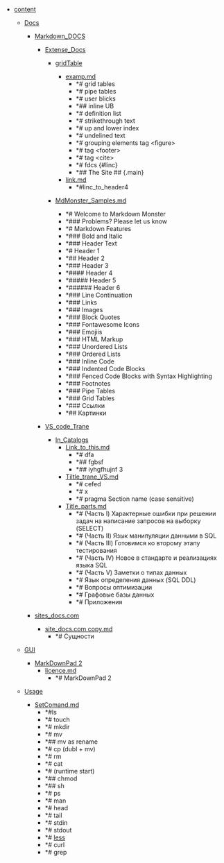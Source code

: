 - <a href = "E:\Node_projects\Node_Way\NBase\_Md\_Index\__Arch\_Md\Part_I\content\cat.content\dir.content.md">content</a>
    - <a href = "E:\Node_projects\Node_Way\NBase\_Md\_Index\__Arch\_Md\Part_I\content\Docs\cat.Docs\dir.Docs.md">Docs</a>
        - <a href = "E:\Node_projects\Node_Way\NBase\_Md\_Index\__Arch\_Md\Part_I\content\Docs\Markdown_DOCS\cat.Markdown_DOCS\dir.Markdown_DOCS.md">Markdown_DOCS</a>
            - <a href = "E:\Node_projects\Node_Way\NBase\_Md\_Index\__Arch\_Md\Part_I\content\Docs\Markdown_DOCS\Extense_Docs\cat.Extense_Docs\dir.Extense_Docs.md">Extense_Docs</a>
                - <a href = "E:\Node_projects\Node_Way\NBase\_Md\_Index\__Arch\_Md\Part_I\content\Docs\Markdown_DOCS\Extense_Docs\gridTable\cat.gridTable\dir.gridTable.md">gridTable</a>
                    - <a href = "E:\Node_projects\Node_Way\NBase\_Md\_Index\__Arch\_Md\Part_I\content\Docs\Markdown_DOCS\Extense_Docs\gridTable\examp.md">examp.md</a>
                        - *# grid tables
                        - *# pipe tables
                        - *# user blicks
                        - *## inline UB
                        - *# definition list
                        - *# strikethrough text
                        - *# up and lower index
                        - *# undelined text
                        - *# grouping elements tag \<figure>
                        - *# tag \<footer>
                        - *# tag \<cite>
                        - *# fdcs  {#linc}
                        - *## The Site ##    {.main}
                    - <a href = "E:\Node_projects\Node_Way\NBase\_Md\_Index\__Arch\_Md\Part_I\content\Docs\Markdown_DOCS\Extense_Docs\gridTable\link.md">link.md</a>
                        - *#linc_to_header4
                
                - <a href = "E:\Node_projects\Node_Way\NBase\_Md\_Index\__Arch\_Md\Part_I\content\Docs\Markdown_DOCS\Extense_Docs\MdMonster_Samples.md">MdMonster_Samples.md</a>
                    - *# Welcome to Markdown Monster
                    - *### Problems? Please let us know
                    - *# Markdown Features
                    - *### Bold and Italic
                    - *### Header Text
                    - *# Header 1
                    - *## Header 2
                    - *### Header 3
                    - *#### Header 4
                    - *##### Header 5
                    - *###### Header 6
                    - *### Line Continuation
                    - *### Links
                    - *### Images
                    - *### Block Quotes
                    - *### Fontawesome Icons
                    - *### Emojiis
                    - *### HTML Markup
                    - *### Unordered Lists
                    - *### Ordered Lists
                    - *### Inline Code
                    - *### Indented Code Blocks 
                    - *### Fenced Code Blocks with Syntax Highlighting
                    - *### Footnotes
                    - *### Pipe Tables
                    - *### Grid Tables
                    - *### Ссылки
                    - *## Картинки
            
            - <a href = "E:\Node_projects\Node_Way\NBase\_Md\_Index\__Arch\_Md\Part_I\content\Docs\Markdown_DOCS\VS_code_Trane\cat.VS_code_Trane\dir.VS_code_Trane.md">VS_code_Trane</a>
                - <a href = "E:\Node_projects\Node_Way\NBase\_Md\_Index\__Arch\_Md\Part_I\content\Docs\Markdown_DOCS\VS_code_Trane\In_Catalogs\cat.In_Catalogs\dir.In_Catalogs.md">In_Catalogs</a>
                    - <a href = "E:\Node_projects\Node_Way\NBase\_Md\_Index\__Arch\_Md\Part_I\content\Docs\Markdown_DOCS\VS_code_Trane\In_Catalogs\Link_to_this.md">Link_to_this.md</a>
                        - *# dfa
                        - *## fgbsf
                        - *## iyhgfhujnf 3
                    - <a href = "E:\Node_projects\Node_Way\NBase\_Md\_Index\__Arch\_Md\Part_I\content\Docs\Markdown_DOCS\VS_code_Trane\In_Catalogs\Tiltle_trane_VS.md">Tiltle_trane_VS.md</a>
                        - *# cefed
                        - *# x
                        - *# pragma Section name (case sensitive)
                    - <a href = "E:\Node_projects\Node_Way\NBase\_Md\_Index\__Arch\_Md\Part_I\content\Docs\Markdown_DOCS\VS_code_Trane\In_Catalogs\Title_parts.md">Title_parts.md</a>
                        - *# (Часть I) Характерные ошибки при решении задач на написание запросов на выборку (SELECT)
                        - *# (Часть II) Язык манипуляции данными в SQL
                        - *# (Часть III) Готовимся ко второму этапу тестирования
                        - *# (Часть IV) Новое в стандарте и реализациях языка SQL
                        - *# (Часть V) Заметки о типах данных
                        - *# Язык определения данных (SQL DDL)
                        - *# Вопросы оптимизации
                        - *# Графовые базы данных
                        - *# Приложения
                
            
        
        - <a href = "E:\Node_projects\Node_Way\NBase\_Md\_Index\__Arch\_Md\Part_I\content\Docs\sites_docs.com\cat.sites_docs.com\dir.sites_docs.com.md">sites_docs.com</a>
            - <a href = "E:\Node_projects\Node_Way\NBase\_Md\_Index\__Arch\_Md\Part_I\content\Docs\sites_docs.com\site_docs.com copy.md">site_docs.com copy.md</a>
                - *# Сущности
        
    
    - <a href = "E:\Node_projects\Node_Way\NBase\_Md\_Index\__Arch\_Md\Part_I\content\GUI\cat.GUI\dir.GUI.md">GUI</a>
        - <a href = "E:\Node_projects\Node_Way\NBase\_Md\_Index\__Arch\_Md\Part_I\content\GUI\MarkDownPad 2\cat.MarkDownPad 2\dir.MarkDownPad 2.md">MarkDownPad 2</a>
            - <a href = "E:\Node_projects\Node_Way\NBase\_Md\_Index\__Arch\_Md\Part_I\content\GUI\MarkDownPad 2\licence.md">licence.md</a>
                - *# MarkDownPad 2
        
    
    - <a href = "E:\Node_projects\Node_Way\NBase\_Md\_Index\__Arch\_Md\Part_I\content\Usage\cat.Usage\dir.Usage.md">Usage</a>
        - <a href = "E:\Node_projects\Node_Way\NBase\_Md\_Index\__Arch\_Md\Part_I\content\Usage\SetComand.md">SetComand.md</a>
            - *#ls
            - *# touch
            - *# mkdir
            - *# mv
            - *## mv as rename
            - *# cp (dubl + mv)
            - *# rm 
            - *# cat
            - *# (runtime start)
            - *## chmod 
            - *## sh
            - *# ps
            - *# man 
            - *# head
            - *# tail 
            - *# stdin
            - *# stdout
            - *# [less](less/___setcomand.md)
            - *# curl
            - *# grep
    
